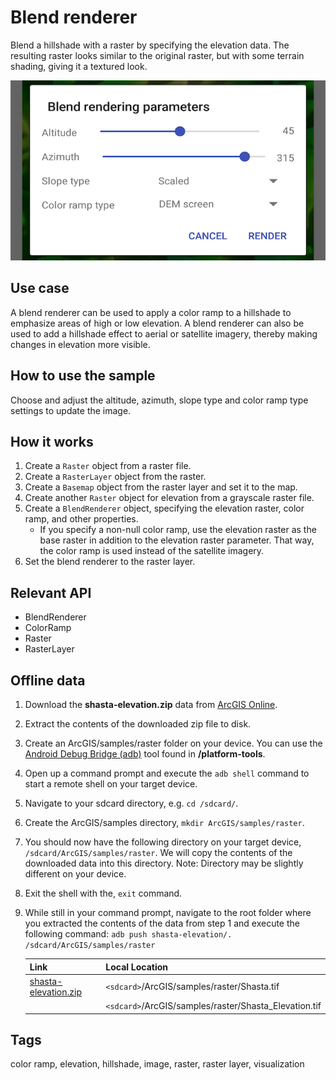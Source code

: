# Blend renderer

Blend a hillshade with a raster by specifying the elevation data. The resulting raster looks similar to the original raster, but with some terrain shading, giving it a textured look.

![Image of blend renderer](blend-renderer.png)

## Use case

A blend renderer can be used to apply a color ramp to a hillshade to emphasize areas of high or low elevation. A blend renderer can also be used to add a hillshade effect to aerial or satellite imagery, thereby making changes in elevation more visible.

## How to use the sample

Choose and adjust the altitude, azimuth, slope type and color ramp type settings to update the image.

## How it works

1. Create a `Raster` object from a raster file.
2. Create a `RasterLayer` object from the raster.
3. Create a `Basemap` object from the raster layer and set it to the map.
4. Create another `Raster` object for elevation from a grayscale raster file.
5. Create a `BlendRenderer` object, specifying the elevation raster, color ramp, and other properties.
	- If you specify a non-null color ramp, use the elevation raster as the base raster in addition to the elevation raster parameter. That way, the color ramp is used instead of the satellite imagery.
6. Set the blend renderer to the raster layer.

## Relevant API

* BlendRenderer
* ColorRamp
* Raster
* RasterLayer

## Offline data
1. Download the **shasta-elevation.zip** data from [ArcGIS Online](https://arcgisruntime.maps.arcgis.com/home/item.html?id=caeef9aa78534760b07158bb8e068462).  
2. Extract the contents of the downloaded zip file to disk.  
3. Create an ArcGIS/samples/raster folder on your device. You can use the [Android Debug Bridge (adb)](https://developer.android.com/guide/developing/tools/adb.html) tool found in **<sdk-dir>/platform-tools**.
4. Open up a command prompt and execute the `adb shell` command to start a remote shell on your target device.
5. Navigate to your sdcard directory, e.g. `cd /sdcard/`.  
6. Create the ArcGIS/samples directory, `mkdir ArcGIS/samples/raster`.
7. You should now have the following directory on your target device, `/sdcard/ArcGIS/samples/raster`. We will copy the contents of the downloaded data into this directory. Note:  Directory may be slightly different on your device.
8. Exit the shell with the, `exit` command.
9. While still in your command prompt, navigate to the root folder where you extracted the contents of the data from step 1 and execute the following command:
	`adb push shasta-elevation/. /sdcard/ArcGIS/samples/raster`


	Link | Local Location
	---------|-------|
	|[shasta-elevation.zip](https://arcgisruntime.maps.arcgis.com/home/item.html?id=caeef9aa78534760b07158bb8e068462)| `<sdcard>`/ArcGIS/samples/raster/Shasta.tif 		  |
	|			   | `<sdcard>`/ArcGIS/samples/raster/Shasta_Elevation.tif |

## Tags

color ramp, elevation, hillshade, image, raster, raster layer, visualization
